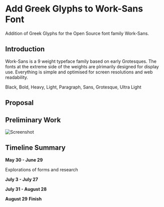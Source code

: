 # Add Greek Glyphs to Work-Sans Font 
Addition of Greek Glyphs for the Open Source font family Work-Sans.
## Introduction 
Work-Sans is a 9 weight typeface family based on early Grotesques. The fonts at the extreme side of the weights are plrimarily designed for display use. Everything is simple and optimised for screen resolutions and web readability.

Black, Bold, Heavy, Light, Paragraph, Sans, Grotesque, Ultra Light
## Proposal

## Preliminary Work

![Screenshot](https://github.com/An0u/GSoC2019-GreekFonts/upload/master/Documentation/images/fonts.png?raw=true)

## Timeline Summary

**May 30 - June 29** 

Explorations of forms and research 

**July 3 - July 27**

**July 31 - August 28**

**August 29**
**Finish**

